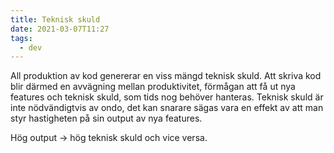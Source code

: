 ```yaml
---
title: Teknisk skuld
date: 2021-03-07T11:27
tags: 
  - dev
---
```


All produktion av kod genererar en viss mängd teknisk skuld. Att skriva kod blir
därmed en avvägning mellan produktivitet, förmågan att få ut nya features och
teknisk skuld, som tids nog behöver hanteras. Teknisk skuld är inte
nödvändigtvis av ondo, det kan snarare sägas vara en effekt av att man styr
hastigheten på sin output av nya features.

Hög output -> hög teknisk skuld och vice versa.
